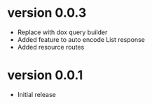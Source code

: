 # version 0.0.3

- Replace with dox query builder
- Added feature to auto encode List<Model> response
- Added resource routes

# version 0.0.1

- Initial release